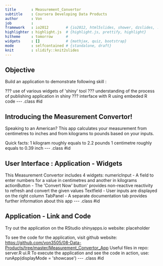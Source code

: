 ```yaml
---
title       : Measurement_Convertor
subtitle    : Coursera Developing Data Products
author      : Von
job         : 
framework   : io2012        # {io2012, html5slides, shower, dzslides, ...}
highlighter : highlight.js  # {highlight.js, prettify, highlight}
hitheme     : tomorrow      # 
widgets     : []            # {mathjax, quiz, bootstrap}
mode        : selfcontained # {standalone, draft}
knit        : slidify::knit2slides
---
```


## Objective

Build an application to demonstrate following skill :

??? use of various widgets of 'shiny' tool 
??? understanding of the process of publishing application in shiny 
??? interface with R using embeded R code 
--- .class #id 

## Introducing the Measurement Convertor! 
Speaking to an American? This app calculates your measurement from centimetres to inches and from kilograms to pounds based on your inputs.   

Quick facts:
1 kilogram roughly equals to 2.2 pounds
1 centimetre roughly equals to 0.39 inch
--- .class #id 


## User Interface : Application - Widgets

This Measurement Convertor includes 4 widgets:
numericInput - A field to enter numbers for a value in centimetres and another in kilograms
actionButton - The 'Convert Now' button' provides non-reactive reactivity to refresh and convert the given values
Textfield - User inputs are displayed on the right column
TabPanel - A separate documentation tab provides further information about this app
--- .class #id 

## Application - Link and Code

Try out the application on the RStudio shinyapps.io website: placeholder

To see the code for the application, visit github website: https://github.com/von3505/08-Data-Products/tree/master/Measurement_Convertor_App
Useful files in repo:
server.R
ui.R
To execute the application and see the code in action, use: runApp(displayMode = 'showcase')
--- .class #id 
